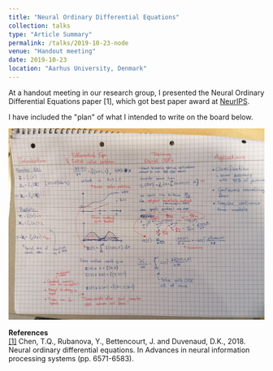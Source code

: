 ```yaml
---
title: "Neural Ordinary Differential Equations"
collection: talks
type: "Article Summary"
permalink: /talks/2019-10-23-node
venue: "Handout meeting"
date: 2019-10-23
location: "Aarhus University, Denmark"
---
```


At a handout meeting in our research group, I presented the Neural Ordinary Differential Equations paper [1], which got best paper award at [NeurIPS](https://www.nips.cc/Conferences/2018/Awards). 

I have included the "plan" of what I intended to write on the board below.

![Neural Ordinary Differential Equations presentation notes](/images/content/node.jpg)


**References**  
[[1]](https://arxiv.org/abs/1806.07366) Chen, T.Q., Rubanova, Y., Bettencourt, J. and Duvenaud, D.K., 2018. Neural ordinary differential equations. In Advances in neural information processing systems (pp. 6571-6583).

